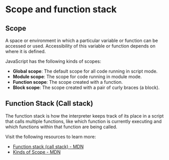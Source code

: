 # Scope and function stack

## Scope

A space or environment in which a particular variable or function can be accessed or used. Accessibility of this variable or function depends on where it is defined.

JavaScript has the following kinds of scopes:

- **Global scope**: The default scope for all code running in script mode.
- **Module scope**: The scope for code running in module mode.
- **Function scope**: The scope created with a function.
- **Block scope**: The scope created with a pair of curly braces (a block).

## Function Stack (Call stack)

The function stack is how the interpreter keeps track of its place in a script that calls multiple functions, like which function is currently executing and which functions within that function are being called.

Visit the following resources to learn more:

- [Function stack (call stack) - MDN](https://developer.mozilla.org/en-US/docs/Glossary/Call_stack)
- [Kinds of Scope - MDN](https://developer.mozilla.org/en-US/docs/Glossary/Scope)
